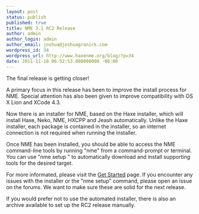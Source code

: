 ```yaml
---
layout: post
status: publish
published: true
title: NME 3.1 RC2 Release
author: admin
author_login: admin
author_email: joshua@joshuagranick.com
wordpress_id: 34
wordpress_url: http://www.haxenme.org/blog/?p=34
date: 2011-11-18 06:52:53.000000000 -08:00
---
```

The final release is getting closer!

A primary focus in this release has been to improve the install process for NME. Special attention has also been given to improve compatibility with OS X Lion and XCode 4.3.

Now there is an installer for NME, based on the Haxe installer, which will install Haxe, Neko, NME, HXCPP and Jeash automatically. Unlike the Haxe installer, each package is contained in the installer, so an internet connection is not required when running the installer.

Once NME has been installed, you should be able to access the NME command-line tools by running "nme" from a command-prompt or terminal. You can use "nme setup <target>" to automatically download and install supporting tools for the desired target.

For more informated, please visit the <a href="http://www.haxenme.org/developers/get-started" target="_blank">Get Started</a> page. If you encounter any issues with the installer or the "nme setup" command, please open an issue on the forums. We want to make sure these are solid for the next release.

If you would prefer not to use the automated installer, there is also an archive available to set up the RC2 release manually.
